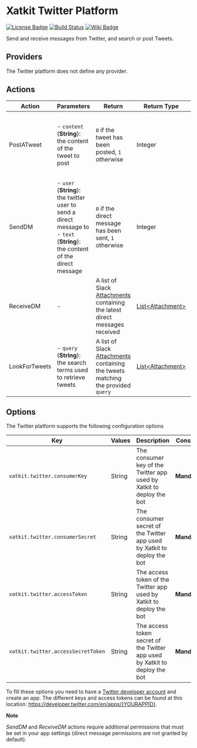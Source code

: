 Xatkit Twitter Platform
=====

[![License Badge](https://img.shields.io/badge/license-EPL%202.0-brightgreen.svg)](https://opensource.org/licenses/EPL-2.0)
[![Build Status](https://travis-ci.com/xatkit-bot-platform/xatkit-uml-platform.svg?branch=master)](https://travis-ci.com/xatkit-bot-platform/xatkit-uml-platform)
[![Wiki Badge](https://img.shields.io/badge/doc-wiki-blue)](https://github.com/xatkit-bot-platform/xatkit-releases/wiki/Xatkit-Twitter-Platform)


Send and receive messages from Twitter, and search or post Tweets.

## Providers

The Twitter platform does not define any provider.

## Actions

| Action  | Parameters | Return                                  | Return Type | Description                                     |
| ------- | ---------- | --------------------------------------- | ----------- | ----------------------------------------------- |
| PostATweet | - `content` (**String**): the content of the tweet to post          | `0` if the tweet has been posted, `1` otherwise   | Integer      | Posts a tweet on behalf of the configured user with the provided `content` |
| SendDM | - `user` (**String**): the twitter user to send a direct message to<br/>- `text` (**String**): the content of the direct message | `0` if the direct message has been sent, `1` otherwise | Integer | Sends a direct message to the provided `user` with the given `text` |
| ReceiveDM | - | A list of Slack [Attachments](https://github.com/seratch/jslack) containing the latest direct messages received | [List\<Attachment\>](https://github.com/seratch/jslack) | Retrieves the latest direct messages received by the configured user |
| LookForTweets | - `query` (**String**): the search terms used to retrieve tweets | A list of Slack [Attachments](https://github.com/seratch/jslack) containing the tweets matching the provided `query` | [List\<Attachment\>](https://github.com/seratch/jslack) | Retrieves a series of tweets matching the provided search `query` |

## Options

The Twitter platform supports the following configuration options

| Key                  | Values | Description                                                  | Constraint    |
| -------------------- | ------ | ------------------------------------------------------------ | ------------- |
| `xatkit.twitter.consumerKey` | String | The consumer key of the Twitter app used by Xatkit to deploy the bot | **Mandatory** |
| `xatkit.twitter.consumerSecret` | String | The consumer secret of the Twitter app used by Xatkit to deploy the bot | **Mandatory** |
| `xatkit.twitter.accessToken` | String | The access token of the Twitter app used by Xatkit to deploy the bot | **Mandatory** |
| `xatkit.twitter.accessSecretToken` | String | The access token secret of the Twitter app used by Xatkit to deploy the bot | **Mandatory** |

To fill these options you need to have a [Twitter developer account](https://developer.twitter.com/) and create an app. The different keys and access tokens can be found at this location: https://developer.twitter.com/en/apps/{YOURAPPID}.

**Note**

*SendDM* and *ReceiveDM* actions require additional permissions that must be set in your app settings (direct message permissions are not granted by default).

